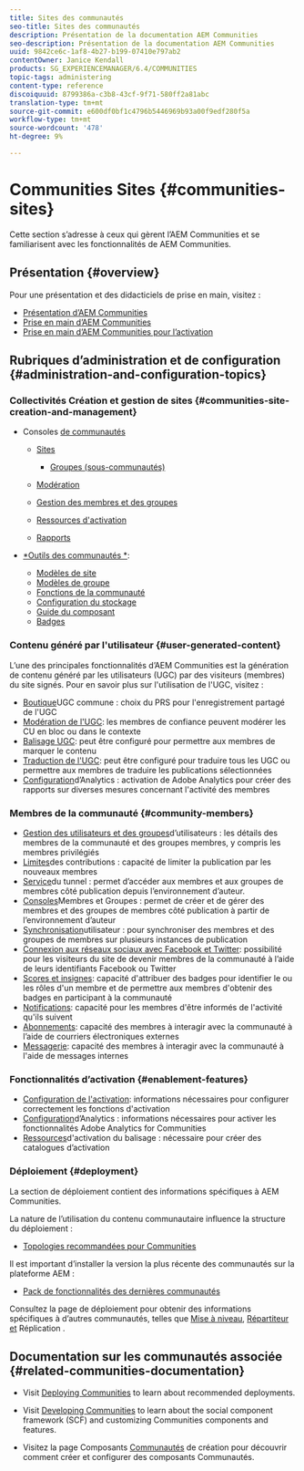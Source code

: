 ```yaml
---
title: Sites des communautés
seo-title: Sites des communautés
description: Présentation de la documentation AEM Communities
seo-description: Présentation de la documentation AEM Communities
uuid: 9842ce6c-1af8-4b27-b199-07410e797ab2
contentOwner: Janice Kendall
products: SG_EXPERIENCEMANAGER/6.4/COMMUNITIES
topic-tags: administering
content-type: reference
discoiquuid: 8799386a-c3b8-43cf-9f71-580ff2a81abc
translation-type: tm+mt
source-git-commit: e600df0bf1c4796b5446969b93a00f9edf280f5a
workflow-type: tm+mt
source-wordcount: '478'
ht-degree: 9%

---
```



# Communities Sites {#communities-sites}

Cette section s’adresse à ceux qui gèrent l’AEM Communities et se familiarisent avec les fonctionnalités de AEM Communities.

## Présentation {#overview}

Pour une présentation et des didacticiels de prise en main, visitez :

* [Présentation d’AEM Communities](overview.md)
* [Prise en main d’AEM Communities](getting-started.md)
* [Prise en main d’AEM Communities pour l’activation](getting-started-enablement.md)

## Rubriques d’administration et de configuration {#administration-and-configuration-topics}

### Collectivités Création et gestion de sites {#communities-site-creation-and-management}

* Consoles [de communautés](consoles.md)

   * [Sites](sites-console.md)

      * [Groupes (sous-communautés)](groups.md)
   * [Modération](moderation.md)
   * [Gestion des membres et des groupes](members.md)
   * [Ressources d&#39;activation](resources.md)
   * [Rapports](reports.md)


* [*Outils des communautés *](tools.md):

   * [Modèles de site](sites.md)
   * [Modèles de groupe](tools-groups.md)
   * [Fonctions de la communauté](functions.md)
   * [Configuration du stockage](srp-config.md)
   * [Guide du composant](components-guide.md)
   * [Badges](badges.md)


### Contenu généré par l&#39;utilisateur {#user-generated-content}

L’une des principales fonctionnalités d’AEM Communities est la génération de contenu généré par les utilisateurs (UGC) par des visiteurs (membres) du site signés. Pour en savoir plus sur l&#39;utilisation de l&#39;UGC, visitez :

* [Boutique](working-with-srp.md)UGC commune : choix du PRS pour l&#39;enregistrement partagé de l&#39;UGC
* [Modération de l&#39;UGC](moderate-ugc.md): les membres de confiance peuvent modérer les CU en bloc ou dans le contexte
* [Balisage UGC](tag-ugc.md): peut être configuré pour permettre aux membres de marquer le contenu
* [Traduction de l&#39;UGC](translate-ugc.md): peut être configuré pour traduire tous les UGC ou permettre aux membres de traduire les publications sélectionnées
* [Configuration](analytics.md)d’Analytics : activation de Adobe Analytics pour créer des rapports sur diverses mesures concernant l&#39;activité des membres

### Membres de la communauté {#community-members}

* [Gestion des utilisateurs et des groupes](users.md)d’utilisateurs : les détails des membres de la communauté et des groupes membres, y compris les membres privilégiés
* [Limites](limits.md)des contributions : capacité de limiter la publication par les nouveaux membres
* [Service](deploy-communities.md#tunnel-service-on-author)du tunnel : permet d’accéder aux membres et aux groupes de membres côté publication depuis l’environnement d’auteur.
* [Consoles](members.md)Membres et Groupes : permet de créer et de gérer des membres et des groupes de membres côté publication à partir de l’environnement d’auteur
* [Synchronisation](sync.md)utilisateur : pour synchroniser des membres et des groupes de membres sur plusieurs instances de publication
* [Connexion aux réseaux sociaux avec Facebook et Twitter](social-login.md): possibilité pour les visiteurs du site de devenir membres de la communauté à l’aide de leurs identifiants Facebook ou Twitter
* [Scores et insignes](implementing-scoring.md): capacité d&#39;attribuer des badges pour identifier le ou les rôles d&#39;un membre et de permettre aux membres d&#39;obtenir des badges en participant à la communauté
* [Notifications](notifications.md): capacité pour les membres d&#39;être informés de l&#39;activité qu&#39;ils suivent
* [Abonnements](subscriptions.md): capacité des membres à interagir avec la communauté à l’aide de courriers électroniques externes
* [Messagerie](messaging.md): capacité des membres à interagir avec la communauté à l&#39;aide de messages internes

### Fonctionnalités d’activation {#enablement-features}

* [Configuration de l&#39;activation](enablement.md): informations nécessaires pour configurer correctement les fonctions d&#39;activation
* [Configuration](analytics.md)d’Analytics : informations nécessaires pour activer les fonctionnalités Adobe Analytics for Communities
* [Ressources](tag-resources.md)d&#39;activation du balisage : nécessaire pour créer des catalogues d’activation

### Déploiement {#deployment}

La section de déploiement contient des informations spécifiques à AEM Communities.

La nature de l’utilisation du contenu communautaire influence la structure du déploiement :

* [Topologies recommandées pour Communities](topologies.md)

Il est important d’installer la version la plus récente des communautés sur la plateforme AEM :

* [Pack de fonctionnalités des dernières communautés](deploy-communities.md#latestfeaturepack)

Consultez la page de déploiement pour obtenir des informations spécifiques à d’autres communautés, telles que [Mise à niveau](upgrade.md), [Répartiteur et](dispatcher.md) Réplication [](deploy-communities.md#replication-agents-on-author).

## Documentation sur les communautés associée {#related-communities-documentation}

* Visit [Deploying Communities](deploy-communities.md) to learn about recommended deployments.

* Visit [Developing Communities](communities.md) to learn about the social component framework (SCF) and customizing Communities components and features.

* Visitez la page Composants [Communautés](author-communities.md) de création pour découvrir comment créer et configurer des composants Communautés.
